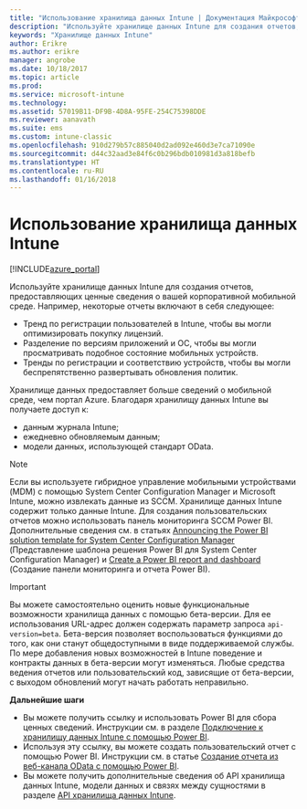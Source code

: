 ```yaml
---
title: "Использование хранилища данных Intune | Документация Майкрософт"
description: "Используйте хранилище данных Intune для создания отчетов, предоставляющих ценные сведения о вашей корпоративной мобильной среде."
keywords: "Хранилище данных Intune"
author: Erikre
ms.author: erikre
manager: angrobe
ms.date: 10/18/2017
ms.topic: article
ms.prod: 
ms.service: microsoft-intune
ms.technology: 
ms.assetid: 57019B11-DF9B-4D8A-95FE-254C75398DDE
ms.reviewer: aanavath
ms.suite: ems
ms.custom: intune-classic
ms.openlocfilehash: 910d279b57c885040d2ad092e460d3e7ca71090e
ms.sourcegitcommit: d44c32aad3e84f6c0b296bdb010981d3a818befb
ms.translationtype: HT
ms.contentlocale: ru-RU
ms.lasthandoff: 01/16/2018
---
```

# <a name="use-the-intune-data-warehouse"></a>Использование хранилища данных Intune

[!INCLUDE[azure_portal](./includes/azure_portal.md)]

Используйте хранилище данных Intune для создания отчетов, предоставляющих ценные сведения о вашей корпоративной мобильной среде. Например, некоторые отчеты включают в себя следующее:
-   Тренд по регистрации пользователей в Intune, чтобы вы могли оптимизировать покупку лицензий.
-   Разделение по версиям приложений и ОС, чтобы вы могли просматривать подобное состояние мобильных устройств.
-   Тренды по регистрации и соответствию устройств, чтобы вы могли беспрепятственно развертывать обновления политик.

Хранилище данных предоставляет больше сведений о мобильной среде, чем портал Azure. Благодаря хранилищу данных Intune вы получаете доступ к:

  -  данным журнала Intune;
  -  ежедневно обновляемым данным;
  -  модели данных, использующей стандарт OData.

> [!Note]
> Если вы используете гибридное управление мобильными устройствами (MDM) с помощью System Center Configuration Manager и Microsoft Intune, можно извлекать данные из SCCM. Хранилище данных Intune содержит только данные Intune. Для создания пользовательских отчетов можно использовать панель мониторинга SCCM Power BI. Дополнительные сведения см. в статьях [Announcing the Power BI solution template for System Center Configuration Manager]( https://powerbi.microsoft.com/blog/sccm-solution-template) (Представление шаблона решения Power BI для System Center Configuration Manager) и [Create a Power BI report and dashboard](https://docs.microsoft.com/dynamics365/unified-operations/dev-itpro/analytics/create-powerbi-report-dashboard) (Создание панели мониторинга и отчета Power BI).


> [!Important]  
> Вы можете самостоятельно оценить новые функциональные возможности хранилища данных с помощью бета-версии. Для ее использования URL-адрес должен содержать параметр запроса `api-version=beta`. Бета-версия позволяет воспользоваться функциями до того, как они станут общедоступными в виде поддерживаемой службы. По мере добавления новых возможностей в Intune поведение и контракты данных в бета-версии могут изменяться. Любые средства ведения отчетов или пользовательский код, зависящие от бета-версии, с выходом обновлений могут начать работать неправильно.

**Дальнейшие шаги**

- Вы можете получить ссылку и использовать Power BI для сбора ценных сведений. Инструкции см. в разделе [Подключение к хранилищу данных Intune с помощью Power BI](reports-proc-get-a-link-powerbi.md).
- Используя эту ссылку, вы можете создать пользовательский отчет с помощью Power BI. Инструкции см. в статье [Создание отчета из веб-канала OData с помощью Power BI](reports-proc-create-with-odata.md).
- Вы можете получить дополнительные сведения об API хранилища данных Intune, модели данных и связях между сущностями<!-- , and an example of creating a custom client to retrieve data,--> в разделе [API хранилища данных Intune](reports-nav-intune-data-warehouse.md).